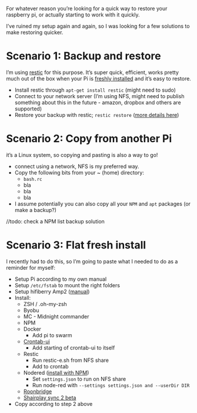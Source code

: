 For whatever reason you’re looking for a quick way to restore your raspberry pi, or actually starting to work with it quickly.

I’ve ruined my setup again and again, so I was looking for a few solutions to make restoring quicker.

# Scenario 1: Backup and restore

I’m using [restic](https://restic.net) for this purpose. It’s super quick, efficient, works pretty much out of the box when your Pi is [freshly installed](https://casey.berlin/raspberry-pi-101/) and it’s easy to restore.

* Install restic through ```apt-get install restic``` (might need to sudo)
* Connect to your network server (I’m using NFS, might need to publish something about this in the future - amazon, dropbox and others are supported)
* Restore your backup with restic; ```restic restore``` ([more details here](https://restic.readthedocs.io/en/stable/050_restore.html#restoring-from-a-snapshot))

# Scenario 2: Copy from another Pi

it’s a Linux system, so copying and pasting is also a way to go!

* connect using a network, NFS is my preferred way.
* Copy the following bits from your ~ (home) directory:
	* `bash.rc` 
	* bla
	* bla
	* bla
* I assume potentially you can also copy all your `NPM` and `apt` packages (or make a backup?)

//todo: check a NPM list backup solution

# Scenario 3: Flat fresh install

I recently had to do this, so I’m going to paste what I needed to do as a reminder for myself:

* Setup Pi according to my own manual
* Setup `/etc/fstab` to mount the right folders
* Setup hifiberry Amp2 ([manual](https://www.hifiberry.com/docs/software/configuring-linux-3-18-x/))
* Install:
	* ZSH / .oh-my-zsh
	* Byobu
	* MC - Midnight commander
	* NPM
	* Docker
		* Add pi to swarm
	* [Crontab-ui](https://github.com/alseambusher/crontab-ui)
		* Add starting of crontab-ui to itself
	* Restic
		* Run restic-e.sh from NFS share
		* Add to crontab
	* Nodered ([install with NPM](https://nodered.org/docs/getting-started/local))
		* Set `settings.json` to run on NFS share
		* Run node-red with `--settings settings.json and --userDir DIR` 
	* [Roonbridge](https://help.roonlabs.com/portal/en/kb/articles/linux-install#Roon_Bridge_armv7hf)
	* [Shairplay sync 2 beta](https://github.com/mikebrady/shairport-sync/blob/development/BUILDFORAP2.md)
* Copy according to step 2 above
